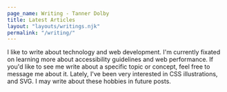 ```yaml
---
page_name: Writing - Tanner Dolby
title: Latest Articles
layout: "layouts/writings.njk"
permalink: "/writing/"
---
```


I like to write about technology and web development. I'm currently fixated on learning more about accessibility guidelines and web performance. If you'd like to see me write about a specific topic or concept, feel free to message me about it. Lately, I've been very interested in CSS illustrations, and SVG. I may write about these hobbies in future posts.

